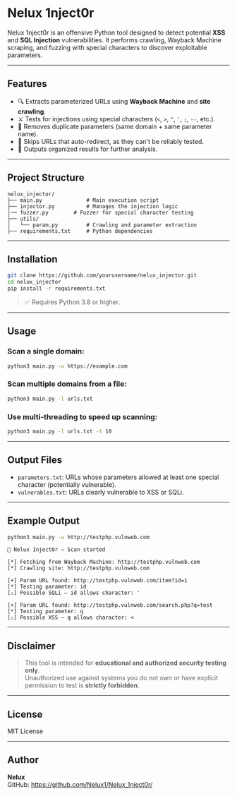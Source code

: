 # Nelux 1nject0r

Nelux 1nject0r is an offensive Python tool designed to detect potential **XSS** and **SQL Injection** vulnerabilities. It performs crawling, Wayback Machine scraping, and fuzzing with special characters to discover exploitable parameters.

---

## Features

- 🔍 Extracts parameterized URLs using **Wayback Machine** and **site crawling**.
- ⚔️ Tests for injections using special characters (`<`, `>`, `"`, `'`, `;`, `--`, etc.).
- 🧠 Removes duplicate parameters (same domain + same parameter name).
- 🚫 Skips URLs that auto-redirect, as they can't be reliably tested.
- 📂 Outputs organized results for further analysis.

---

## Project Structure

```
nelux_injector/
├── main.py              # Main execution script
├── injector.py          # Manages the injection logic
│── fuzzer.py        # Fuzzer for special character testing
├── utils/
│   └── param.py         # Crawling and parameter extraction
├── requirements.txt     # Python dependencies
```

---

## Installation

```bash
git clone https://github.com/yourusername/nelux_injector.git
cd nelux_injector
pip install -r requirements.txt
```

> ✅ Requires Python 3.8 or higher.

---

## Usage

### Scan a single domain:

```bash
python3 main.py -u https://example.com
```

### Scan multiple domains from a file:

```bash
python3 main.py -l urls.txt
```

### Use multi-threading to speed up scanning:

```bash
python3 main.py -l urls.txt -t 10
```

---

## Output Files

- `parameters.txt`: URLs whose parameters allowed at least one special character (potentially vulnerable).
- `vulnerables.txt`: URLs clearly vulnerable to XSS or SQLi.

---

## Example Output

```bash
python3 main.py -u http://testphp.vulnweb.com
```

```
🎩 Nelux 1nject0r – Scan started

[*] Fetching from Wayback Machine: http://testphp.vulnweb.com
[*] Crawling site: http://testphp.vulnweb.com

[+] Param URL found: http://testphp.vulnweb.com/item?id=1
[*] Testing parameter: id
[⚠️] Possible SQLi – id allows character: '

[+] Param URL found: http://testphp.vulnweb.com/search.php?q=test
[*] Testing parameter: q
[⚠️] Possible XSS – q allows character: <
```

---

## Disclaimer

> This tool is intended for **educational and authorized security testing only**.  
> Unauthorized use against systems you do not own or have explicit permission to test is **strictly forbidden**.

---

## License

MIT License

---

## Author

**Nelux**  
GitHub: https://github.com/Nelux1/Nelux_1nject0r/

